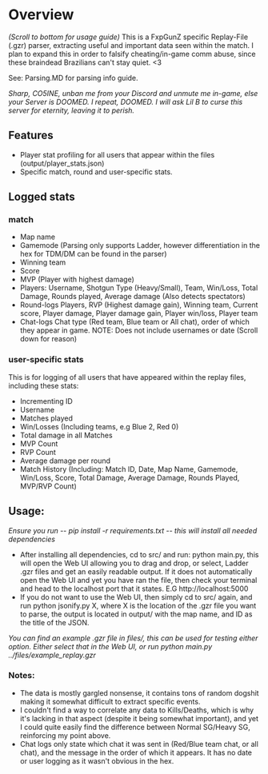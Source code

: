 # Overview
*(Scroll to bottom for usage guide)*
This is a FxpGunZ specific Replay-File (.gzr) parser, extracting useful and important data seen within the match. I plan to expand this in order to falsify cheating/in-game comm abuse, since these braindead Brazilians can't stay quiet. <3

See: Parsing.MD for parsing info guide.

*Sharp, CO5INE, unban me from your Discord and unmute me in-game, else your Server is DOOMED. I repeat, DOOMED. I will ask Lil B to curse this server for eternity, leaving it to perish.*

## Features
- Player stat profiling for all users that appear within the files (output/player_stats.json)
- Specific match, round and user-specific stats.

## Logged stats
### match
- Map name
- Gamemode (Parsing only supports Ladder, however differentiation in the hex for TDM/DM can be found in the parser)
- Winning team
- Score
- MVP (Player with highest damage)
- Players:
Username, Shotgun Type (Heavy/Small), Team, Win/Loss, Total Damage, Rounds played, Average damage (Also detects spectators)
- Round-logs
Players, RVP (Highest damage gain), Winning team, Current score, Player damage, Player damage gain, Player win/loss, Player team
- Chat-logs
Chat type (Red team, Blue team or All chat), order of which they appear in game. NOTE: Does not include usernames or date (Scroll down for reason)

### user-specific stats
This is for logging of all users that have appeared within the replay files, including these stats:
- Incrementing ID 
- Username
- Matches played
- Win/Losses (Including teams, e.g Blue 2, Red 0)
- Total damage in all Matches
- MVP Count
- RVP Count
- Average damage per round
- Match History (Including: Match ID, Date, Map Name, Gamemode, Win/Loss, Score, Total Damage, Average Damage, Rounds Played, MVP/RVP Count)

## Usage:
*Ensure you run -- pip install -r requirements.txt -- this will install all needed dependencies*
- After installing all dependencies, cd to src/ and run: python main.py, this will open the Web UI allowing you to drag and drop, or select, Ladder .gzr files and get an easily readable output. If it does not automatically open the Web UI and yet you have ran the file, then check your terminal and head to the localhost port that it states. E.G http://localhost:5000
- If you do not want to use the Web UI, then simply cd to src/ again, and run python jsonify.py X, where X is the location of the .gzr file you want to parse, the output is located in output/ with the map name, and ID as the title of the JSON.

*You can find an example .gzr file in files/, this can be used for testing either option. Either select that in the Web UI, or run python main.py ../files/example_replay.gzr*

### Notes:
- The data is mostly gargled nonsense, it contains tons of random dogshit making it somewhat difficult to extract specific events.
- I couldn't find a way to correlate any data to Kills/Deaths, which is why it's lacking in that aspect (despite it being somewhat important), and yet I could quite easily find the difference between Normal SG/Heavy SG, reinforcing my point above.
- Chat logs only state which chat it was sent in (Red/Blue team chat, or all chat), and the message in the order of which it appears. It has no date or user logging as it wasn't obvious in the hex.